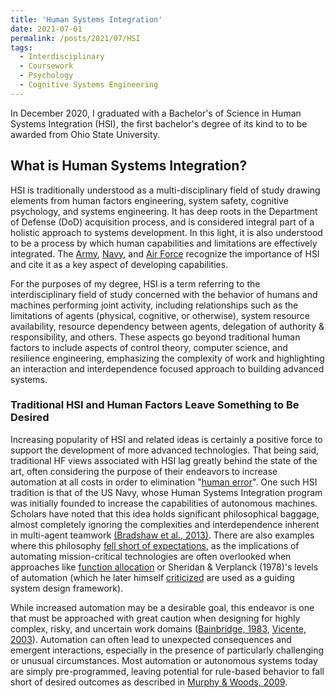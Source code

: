 ```yaml
---
title: 'Human Systems Integration'
date: 2021-07-01
permalink: /posts/2021/07/HSI
tags:
  - Interdisciplinary
  - Coursework
  - Psychology
  - Cognitive Systems Engineering
---
```




In December 2020, I graduated with a Bachelor's of Science in Human Systems Integration (HSI), the first bachelor's degree of its kind to to be awarded from Ohio State University.


## What is Human Systems Integration?
HSI is traditionally understood as a multi-disciplinary field of study drawing elements from human factors engineering, system safety, cognitive psychology, and systems engineering. It has deep roots in the Department of Defense (DoD) acquisition process, and is considered integral part of a holistic approach to systems development. In this light, it is also understood to be a process by which human capabilities and limitations are effectively integrated. The [Army](https://www.acqnotes.com/Attachments/HSI%20and%20ESOH%20Handbook%20for%20Pre%20MS%20A%20JCIDS%20and%20AoA%20Activities.pdf?_ga=2.130816399.1695205953.1625250278-595137530.1625250278), [Navy](https://nps.edu/documents/104395560/0/hsi_Masters_brochure_web_150427.pdf/42354142-4937-4155-a2f2-4346589438ff?t=1446069280000), and [Air Force](https://www.acqnotes.com/Attachments/Air%20Force%20Human%20System%20Integration%20Handbook.pdf?_ga=2.138026672.1695205953.1625250278-595137530.1625250278) recognize the importance of HSI and cite it as a key aspect of developing capabilities.


For the purposes of my degree, HSI is a term referring to the interdisciplinary field of study concerned with the behavior of humans and machines performing joint activity, including relationships such as the limitations of agents (physical, cognitive, or otherwise), system resource availability, resource dependency between agents, delegation of authority & responsibility, and others. These aspects go beyond traditional human factors to include aspects of control theory, computer science, and resilience engineering, emphasizing the complexity of work and highlighting an interaction and interdependence focused approach to building advanced systems.


### Traditional HSI and Human Factors Leave Something to Be Desired
Increasing popularity of HSI and related ideas is certainly a positive force to support the development of more advanced technologies. That being said, traditional HF views associated with HSI lag greatly behind the state of the art, often considering the purpose of their endeavors to increase automation at all costs in order to elimination "[human error](https://apps.dtic.mil/sti/pdfs/ADA492127.pdf)". One such HSI tradition is that of the US Navy, whose Human Systems Integration program was initially founded to increase the capabilities of autonomous machines. Scholars have noted that this idea holds significant philosophical baggage, almost completely ignoring the complexities and interdependence inherent in multi-agent teamwork [(Bradshaw et al., 2013)](https://www.researchgate.net/publication/260304859_The_Seven_Deadly_Myths_of_Autonomous_Systems). There are also examples where this philosophy [fell short of expectations](https://features.propublica.org/navy-accidents/us-navy-crashes-japan-cause-mccain/), as the implications of automating mission-critical technologies are often overlooked when approaches like [function allocation](https://cyberleninka.org/article/n/1169062.pdf) or Sheridan & Verplanck (1978)'s levels of automation (which he later himself [criticized](https://journals.sagepub.com/doi/full/10.1177/1555343417724964) are used as a guiding system design framework). 

While increased automation may be a desirable goal, this endeavor is one that must be approached with great caution when designing for highly complex, risky, and uncertain work domains ([Bainbridge, 1983](https://ckrybus.com/static/papers/Bainbridge_1983_Automatica.pdf), [Vicente, 2003](https://qualitysafety.bmj.com/content/qhc/12/4/291.full.pdf)). Automation can often lead to unexpected consequences and emergent interactions, especially in the presence of particularly challenging or unusual circumstances. Most automation or autonomous systems today are simply pre-programmed, leaving potential for rule-based behavior to fall short of desired outcomes as described in [Murphy & Woods, 2009](http://www.inf.ufrgs.br/~prestes/Courses/Robotics/beyond%20asimov.pdf). 



